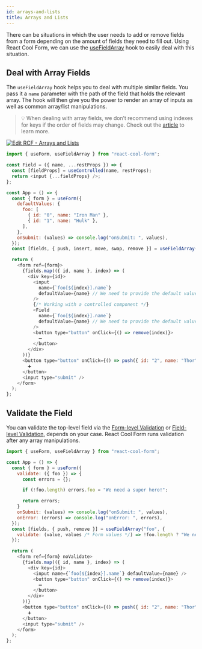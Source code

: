 ```yaml
---
id: arrays-and-lists
title: Arrays and Lists
---
```


There can be situations in which the user needs to add or remove fields from a form depending on the amount of fields they need to fill out. Using React Cool Form, we can use the [useFieldArray](../api-reference/use-field-array) hook to easily deal with this situation.

## Deal with Array Fields

The `useFieldArray` hook helps you to deal with multiple similar fields. You pass it a `name` parameter with the path of the field that holds the relevant array. The hook will then give you the power to render an array of inputs as well as common array/list manipulations.

> 💡 When dealing with array fields, we don’t recommend using indexes for keys if the order of fields may change. Check out the [article](https://robinpokorny.medium.com/index-as-a-key-is-an-anti-pattern-e0349aece318) to learn more.

[![Edit RCF - Arrays and Lists](https://codesandbox.io/static/img/play-codesandbox.svg)](https://codesandbox.io/s/rcf-arrays-and-lists-crv9d?fontsize=14&hidenavigation=1&theme=dark)

```js
import { useForm, useFieldArray } from "react-cool-form";

const Field = ({ name, ...restProps }) => {
  const [fieldProps] = useControlled(name, restProps);
  return <input {...fieldProps} />;
};

const App = () => {
  const { form } = useForm({
    defaultValues: {
      foo: [
        { id: "0", name: "Iron Man" },
        { id: "1", name: "Hulk" },
      ],
    },
    onSubmit: (values) => console.log("onSubmit: ", values),
  });
  const [fields, { push, insert, move, swap, remove }] = useFieldArray("foo");

  return (
    <form ref={form}>
      {fields.map(({ id, name }, index) => (
        <div key={id}>
          <input
            name={`foo[${index}].name`}
            defaultValue={name} // We need to provide the default value
          />
          {/* Working with a controlled component */}
          <Field
            name={`foo[${index}].name`}
            defaultValue={name} // We need to provide the default value
          />
          <button type="button" onClick={() => remove(index)}>
            ➖
          </button>
        </div>
      ))}
      <button type="button" onClick={() => push({ id: "2", name: "Thor" })}>
        ➕
      </button>
      <input type="submit" />
    </form>
  );
};
```

## Validate the Field

You can validate the top-level field via the [Form-level Validation](./validation-guide#form-level-validation) or [Field-level Validation](./validation-guide#field-level-validation), depends on your case. React Cool Form runs validation after any array manipulations.

```js
import { useForm, useFieldArray } from "react-cool-form";

const App = () => {
  const { form } = useForm({
    validate: ({ foo }) => {
      const errors = {};

      if (!foo.length) errors.foo = "We need a super hero!";

      return errors;
    }
    onSubmit: (values) => console.log("onSubmit: ", values),
    onError: (errors) => console.log("onError: ", errors),
  });
  const [fields, { push, remove }] = useFieldArray("foo", {
    validate: (value, values /* Form values */) => !foo.length ? "We need a super hero!" : false,
  });

  return (
    <form ref={form} noValidate>
      {fields.map(({ id, name }, index) => (
        <div key={id}>
          <input name={`foo[${index}].name`} defaultValue={name} />
          <button type="button" onClick={() => remove(index)}>
            ➖
          </button>
        </div>
      ))}
      <button type="button" onClick={() => push({ id: "2", name: "Thor" })}>
        ➕
      </button>
      <input type="submit" />
    </form>
  );
};
```
